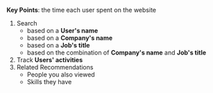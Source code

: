 __Key Points__: the time each user spent on the website


1. Search
   + based on a __User's name__
   + based on a __Company's name__
   + based on a __Job's title__
   + based on the combination of __Company's name__ and __Job's title__
2. Track __Users' activities__
3. Related Recommendations
   + People you also viewed
   + Skills they have